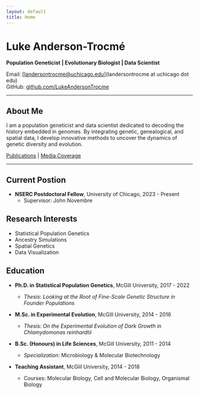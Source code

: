 ```yaml
---
layout: default
title: Home
---
```


# Luke Anderson-Trocmé

**Population Geneticist | Evolutionary Biologist | Data Scientist**

Email: [landersontrocme@uchicago.edu](landersontrocme at uchicago dot edu)  
GitHub: [github.com/LukeAndersonTrocme](https://github.com/LukeAndersonTrocme)

---

## About Me

I am a population geneticist and data scientist dedicated to decoding the history embedded in genomes. By integrating genetic, genealogical, and spatial data, I develop innovative methods to uncover the dynamics of genetic diversity and evolution.

[Publications](publications.md) | [Media Coverage](media.md) 

---

## Current Postion
- **NSERC Postdoctoral Fellow**, University of Chicago, 2023 - Present
  - Supervisor: John Novembre

## Research Interests

- Statistical Population Genetics
- Ancestry Simulations
- Spatial Genetics
- Data Visualization

## Education

- **Ph.D. in Statistical Population Genetics**, McGill University, 2017 - 2022
  - *Thesis*: *Looking at the Root of Fine-Scale Genetic Structure in Founder Populations*
- **M.Sc. in Experimental Evolution**, McGill University, 2014 - 2016
  - *Thesis*: *On the Experimental Evolution of Dark Growth in Chlamydomonas reinhardtii*
- **B.Sc. (Honours) in Life Sciences**, McGill University, 2011 - 2014
  - *Specialization*: Microbiology & Molecular Biotechnology




- **Teaching Assistant**, McGill University, 2014 - 2018
  - Courses: Molecular Biology, Cell and Molecular Biology, Organismal Biology

<!-- You can add more sections or details as needed -->

